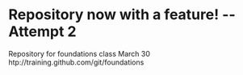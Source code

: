 # Repository now with a feature! -- Attempt 2
Repository for foundations class March 30 htp://training.github.com/git/foundations
